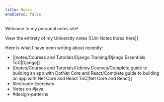 ```yaml
---
title: Notes
enableToc: false
---
```


Welcome to my personal notes site!

View the entirety of my University notes [[Uni Notes Index|here]]

Here is what I have been writing about recently:

- [[notes/Courses and Tutorials/Django Training/Django Essentials ToC|Django]]
- [[notes/Courses and Tutorials/Udemy Courses/Complete guide to building an app with DotNet Core and React/Complete guide to building an app with Net Core and React ToC|Net Core and React]]
- #leetcode  Exercises
- Notes on #java 
- #design-patterns 
